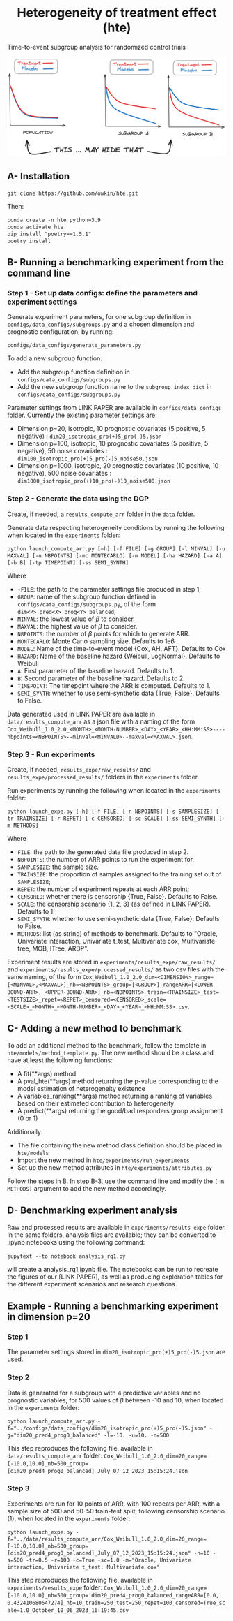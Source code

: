 <div align="center">
<h1>Heterogeneity of treatment effect (hte)</h1>
</div>

Time-to-event subgroup analysis for randomized control trials

![hte](hte_plot.png)


## A- Installation

```
git clone https://github.com/owkin/hte.git
```

Then:
```
conda create -n hte python=3.9
conda activate hte
pip install "poetry==1.5.1"
poetry install
```


## B- Running a benchmarking experiment from the command line

### Step 1 - Set up data configs: define the parameters and experiment settings 

Generate experiment parameters, for one subgroup definition in `configs/data_configs/subgroups.py` and a chosen dimension and prognostic configuration, by running:

```
configs/data_configs/generate_parameters.py
```

To add a new subgroup function:
- Add the subgroup function definition in `configs/data_configs/subgroups.py`
- Add the new subgroup function name to the `subgroup_index_dict` in `configs/data_configs/subgroups.py`

Parameter settings from LINK PAPER are available in `configs/data_configs` folder. Currently the existing parameter settings are:
- Dimension p=20, isotropic, 10 prognostic covariates (5 positive, 5 negative) : `dim20_isotropic_pro(+)5_pro(-)5.json`
- Dimension p=100, isotropic, 10 prognostic covariates (5 positive, 5 negative), 50 noise covariates : `dim100_isotropic_pro(+)5_pro(-)5_noise50.json`
- Dimension p=1000, isotropic, 20 prognostic covariates (10 positive, 10 negative), 500 noise covariates : `dim1000_isotropic_pro(+)10_pro(-)10_noise500.json`

### Step 2 - Generate the data using the DGP

Create, if needed, a `results_compute_arr` folder in the `data` folder.

Generate data respecting heterogeneity conditions by running the following when located in the `experiments` folder:

```
python launch_compute_arr.py [–h] [-f FILE] [-g GROUP] [-l MINVAL] [-u MAXVAL] [-n NBPOINTS] [-mc MONTECARLO] [-m MODEL] [-ha HAZARD] [-a A] [-b B] [-tp TIMEPOINT] [-ss SEMI_SYNTH] 
```

Where 
- `-FILE`: the path to the parameter settings file produced in step 1;
- `GROUP`: name of the subgroup function defined in `configs/data_configs/subgroups.py`, of the form `dim<P>_pred<X>_prog<Y>_balanced`;
- `MINVAL`: the lowest value of $\beta$ to consider.
- `MAXVAL`: the highest value of $\beta$ to consider.
- `NBPOINTS`: the number of $\beta$ points for which to generate ARR.
- `MONTECARLO`: Monte Carlo sampling size. Defaults to 1e6
- `MODEL`: Name of the time-to-event model {Cox, AH, AFT}. Defaults to Cox
- `HAZARD`: Name of the baseline hazard {Weibull, LogNormal}. Defaults to Weibull
- `A`: First parameter of the baseline hazard. Defaults to 1.
- `B`: Second parameter of the baseline hazard. Defaults to 2.
- `TIMEPOINT`: The timepoint where the ARR is computed. Defaults to 1.
- `SEMI_SYNTH`: whether to use semi-synthetic data {True, False}. Defaults to False.

Data generated used in LINK PAPER are available in `data/results_compute_arr` as a json file with a naming of the form `Cox_Weibull_1.0_2.0_<MONTH>_<MONTH-NUMBER>_<DAY>_<YEAR>_<HH:MM:SS>----nbpoints=<NBPOINTS>--minval=<MINVALD>--maxval=<MAXVAL>.json`.

### Step 3 - Run experiments

Create, if needed, `results_expe/raw_results/` and `results_expe/processed_results/` folders in the `experiments` folder.

Run experiments by running the following when located in the `experiments` folder:

```
python launch_expe.py [-h] [-f FILE] [-n NBPOINTS] [-s SAMPLESIZE] [-tr TRAINSIZE] [-r REPET] [-c CENSORED] [-sc SCALE] [-ss SEMI_SYNTH] [-m METHODS]
```

Where
- `FILE`: the path to the generated data file produced in step 2.
- `NBPOINTS`: the number of ARR points to run the experiment for.
- `SAMPLESIZE`: the sample size.
- `TRAINSIZE`: the proportion of samples assigned to the training set out of `SAMPLESIZE`;
- `REPET`: the number of experiment repeats at each ARR point;
- `CENSORED`: whether there is censorship {True, False}. Defaults to False.
- `SCALE`: the censorship scenario {1, 2, 3} (as defined in LINK PAPER). Defaults to 1.
- `SEMI_SYNTH`: whether to use semi-synthetic data {True, False}. Defaults to False.
- `METHODS`: list (as string) of methods to benchmark. Defaults to "Oracle, Univariate interaction, Univariate t_test, Multivariate cox, Multivariate tree, MOB, ITree, ARDP".

Experiment results are stored in `experiments/results_expe/raw_results/` and `experiments/results_expe/processed_results/` as two csv files with the same naming, of the form `Cox_Weibull_1.0_2.0_dim=<DIMENSION>_range=[<MINVAL>,<MAXVAL>]_nb=<NBPOINTS>_group=[<GROUP>]_rangeARR=[<LOWER-BOUND-ARR>, <UPPER-BOUND-ARR>]_nb=<NBPOINTS>_train=<TRAINSIZE>_test=<TESTSIZE>_repet=<REPET>_censored=<CENSORED>_scale=<SCALE>_<MONTH>_<MONTH-NUMBER>_<DAY>_<YEAR>_<HH:MM:SS>.csv`.

## C- Adding a new method to benchmark

To add an additional method to the benchmark, follow the template in `hte/models/method_template.py`. The new method should be a class and have at least the following functions:
- A fit(**args) method
- A pval_hte(**args) method returning the p-value corresponding to the model estimation of heterogeneity existence
- A variables_ranking(**args) method returning a ranking of variables based on their estimated contribution to heterogeneity
- A predict(**args) returning the good/bad responders group assignment (0 or 1)

Additionally:
- The file containing the new method class definition should be placed in `hte/models`
- Import the new method in `hte/experiments/run_experiments`
- Set up the new method attributes in `hte/experiments/attributes.py`

Follow the steps in B. In step B-3, use the command line and modify the `[-m METHODS]` argument to add the new method accordingly.

## D- Benchmarking experiment analysis

Raw and processed results are available in `experiments/results_expe` folder. 
In the same folders, analysis files are available; they can be converted to .ipynb notebooks using the following command:

```jupytext --to notebook analysis_rq1.py```

will create a analysis_rq1.ipynb file. 
The notebooks can be run to recreate the figures of our [LINK PAPER], as well as producing exploration tables for the different experiment scenarios and research questions.

## Example - Running a benchmarking experiment in dimension p=20

### Step 1

The parameter settings stored in `dim20_isotropic_pro(+)5_pro(-)5.json` are used.

### Step 2

Data is generated for a subgroup with 4 predictive variables and no prognostic variables, for 500 values of $\beta$ between -10 and 10, when located in the `experiments` folder:

```
python launch_compute_arr.py -f="../configs/data_configs/dim20_isotropic_pro(+)5_pro(-)5.json" -g="dim20_pred4_prog0_balanced" -l=-10. -u=10. -n=500
```

This step reproduces the following file, available in `data/results_compute_arr` folder: `Cox_Weibull_1.0_2.0_dim=20_range=[-10.0,10.0]_nb=500_group=[dim20_pred4_prog0_balanced]_July_07_12_2023_15:15:24.json`

### Step 3

Experiments are run for 10 points of ARR, with 100 repeats per ARR, with a sample size of 500 and 50-50 train-test split, following censorship scenario (1), when located in the `experiments` folder:

```
python launch_expe.py -f="../data/results_compute_arr/Cox_Weibull_1.0_2.0_dim=20_range=[-10.0,10.0]_nb=500_group=[dim20_pred4_prog0_balanced]_July_07_12_2023_15:15:24.json" -n=10 -s=500 -tr=0.5 -r=100 -c=True -sc=1.0 -m="Oracle, Univariate interaction, Univariate t_test, Multivariate cox"
```

This step reproduces the following file, available in `experiments/results_expe` folder: `Cox_Weibull_1.0_2.0_dim=20_range=[-10.0,10.0]_nb=500_group='dim20_pred4_prog0_balanced_rangeARR=[0.0, 0.432410680647274]_nb=10_train=250_test=250_repet=100_censored=True_scale=1.0_October_10_06_2023_16:19:45.csv`
